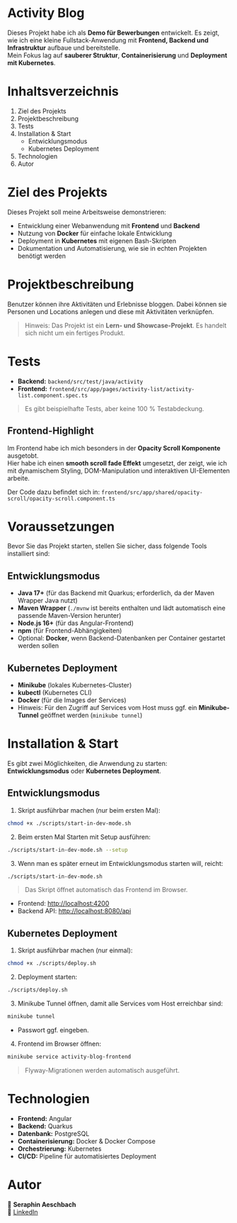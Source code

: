 # Activity Blog

Dieses Projekt habe ich als **Demo für Bewerbungen** entwickelt. Es zeigt, wie ich eine kleine Fullstack-Anwendung mit **Frontend, Backend und Infrastruktur** aufbaue und bereitstelle.  
Mein Fokus lag auf **sauberer Struktur**, **Containerisierung** und **Deployment mit Kubernetes**.

# Inhaltsverzeichnis

1. Ziel des Projekts
2. Projektbeschreibung
3. Tests
4. Installation & Start
   - Entwicklungsmodus
   - Kubernetes Deployment
5. Technologien
6. Autor

# Ziel des Projekts

Dieses Projekt soll meine Arbeitsweise demonstrieren:

- Entwicklung einer Webanwendung mit **Frontend** und **Backend**
- Nutzung von **Docker** für einfache lokale Entwicklung
- Deployment in **Kubernetes** mit eigenen Bash-Skripten
- Dokumentation und Automatisierung, wie sie in echten Projekten benötigt werden

# Projektbeschreibung

Benutzer können ihre Aktivitäten und Erlebnisse bloggen. Dabei können sie Personen und Locations anlegen und diese mit Aktivitäten verknüpfen.

> Hinweis: Das Projekt ist ein **Lern- und Showcase-Projekt**. Es handelt sich nicht um ein fertiges Produkt.

# Tests

- **Backend:** `backend/src/test/java/activity`
- **Frontend:** `frontend/src/app/pages/activity-list/activity-list.component.spec.ts`

> Es gibt beispielhafte Tests, aber keine 100 % Testabdeckung.

## Frontend-Highlight

Im Frontend habe ich mich besonders in der **Opacity Scroll Komponente** ausgetobt.  
Hier habe ich einen **smooth scroll fade Effekt** umgesetzt, der zeigt, wie ich mit dynamischem Styling, DOM-Manipulation und interaktiven UI-Elementen arbeite.

Der Code dazu befindet sich in:
`frontend/src/app/shared/opacity-scroll/opacity-scroll.component.ts`

# Voraussetzungen

Bevor Sie das Projekt starten, stellen Sie sicher, dass folgende Tools installiert sind:

## Entwicklungsmodus

- **Java 17+** (für das Backend mit Quarkus; erforderlich, da der Maven Wrapper Java nutzt)
- **Maven Wrapper** (`./mvnw` ist bereits enthalten und lädt automatisch eine passende Maven-Version herunter)
- **Node.js 16+** (für das Angular-Frontend)
- **npm** (für Frontend-Abhängigkeiten)
- Optional: **Docker**, wenn Backend-Datenbanken per Container gestartet werden sollen

## Kubernetes Deployment

- **Minikube** (lokales Kubernetes-Cluster)
- **kubectl** (Kubernetes CLI)
- **Docker** (für die Images der Services)
- Hinweis: Für den Zugriff auf Services vom Host muss ggf. ein **Minikube-Tunnel** geöffnet werden (`minikube tunnel`)



# Installation & Start

Es gibt zwei Möglichkeiten, die Anwendung zu starten: **Entwicklungsmodus** oder **Kubernetes Deployment**.

## Entwicklungsmodus

1. Skript ausführbar machen (nur beim ersten Mal):

```bash
chmod +x ./scripts/start-in-dev-mode.sh
```

2. Beim ersten Mal Starten mit Setup ausführen:

```bash
./scripts/start-in-dev-mode.sh --setup
```

3. Wenn man es später erneut im Entwicklungsmodus starten will, reicht:

```bash
./scripts/start-in-dev-mode.sh
```

> Das Skript öffnet automatisch das Frontend im Browser.

- Frontend: [http://localhost:4200](http://localhost:4200)
- Backend API: [http://localhost:8080/api](http://localhost:8080/api)

## Kubernetes Deployment

1. Skript ausführbar machen (nur einmal):

```bash
chmod +x ./scripts/deploy.sh
```

2. Deployment starten:

```bash
./scripts/deploy.sh
```

3. Minikube Tunnel öffnen, damit alle Services vom Host erreichbar sind:

```bash
minikube tunnel
```

- Passwort ggf. eingeben.

4. Frontend im Browser öffnen:

```bash
minikube service activity-blog-frontend
```

> Flyway-Migrationen werden automatisch ausgeführt.

# Technologien

- **Frontend:** Angular
- **Backend:** Quarkus
- **Datenbank:** PostgreSQL
- **Containerisierung:** Docker & Docker Compose
- **Orchestrierung:** Kubernetes
- **CI/CD:** Pipeline für automatisiertes Deployment

# Autor

👤 **Seraphin Aeschbach**  
🔗 [LinkedIn](https://www.linkedin.com/in/seraphinae/)
